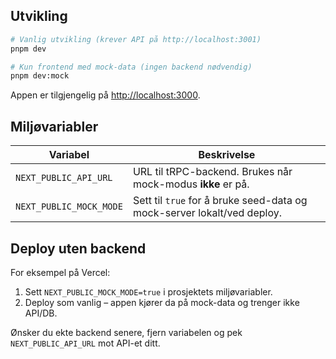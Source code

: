 ## Utvikling

```bash
# Vanlig utvikling (krever API på http://localhost:3001)
pnpm dev

# Kun frontend med mock-data (ingen backend nødvendig)
pnpm dev:mock
```

Appen er tilgjengelig på [http://localhost:3000](http://localhost:3000).

## Miljøvariabler

| Variabel                | Beskrivelse                                              |
| ----------------------- | -------------------------------------------------------- |
| `NEXT_PUBLIC_API_URL`   | URL til tRPC-backend. Brukes når mock-modus **ikke** er på. |
| `NEXT_PUBLIC_MOCK_MODE` | Sett til `true` for å bruke seed-data og mock-server lokalt/ved deploy. |

## Deploy uten backend

For eksempel på Vercel:

1. Sett `NEXT_PUBLIC_MOCK_MODE=true` i prosjektets miljøvariabler.
2. Deploy som vanlig – appen kjører da på mock-data og trenger ikke API/DB.

Ønsker du ekte backend senere, fjern variabelen og pek `NEXT_PUBLIC_API_URL` mot API-et ditt.
